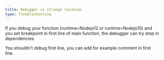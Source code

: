 ```yaml
---
title: Debugger in strange location
type: Troubleshooting
---
```


If you debug your function (runtime=Nodejs12 or runtime=Nodejs10) and you set breakpoint in first line of main function, the debugger can try stop in dependencies.

You shouldn't debug first line, you can add for example comment in first line. 